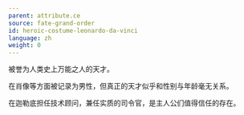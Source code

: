 ```yaml
---
parent: attribute.ce
source: fate-grand-order
id: heroic-costume-leonardo-da-vinci
language: zh
weight: 0
---
```


被誉为人类史上万能之人的天才。

在肖像等方面被记录为男性，但真正的天才似乎和性别与年龄毫无关系。

在迦勒底担任技术顾问，兼任实质的司令官，是主人公们值得信任的存在。
